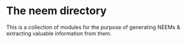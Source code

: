 The neem directory
================

This is a collection of modules for the purpose of generating NEEMs & extracting valuable information from them.